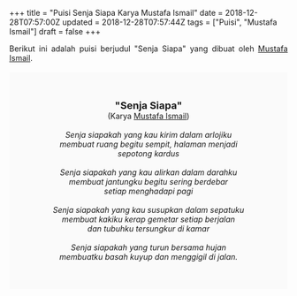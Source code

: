 +++
title = "Puisi Senja Siapa Karya Mustafa Ismail"
date = 2018-12-28T07:57:00Z
updated = 2018-12-28T07:57:44Z
tags = ["Puisi", "Mustafa Ismail"]
draft = false
+++

<div dir="ltr" style="text-align: left;" trbidi="on"><div dir="ltr" style="text-align: left;" trbidi="on"><div dir="ltr" style="text-align: left;" trbidi="on"><div style="text-align: justify;">Berikut ini adalah puisi berjudul "Senja Siapa" yang dibuat oleh <a href="https://musismail.com/" target="_blank">Mustafa Ismail</a>. </div><br /><div style="background: #FAFAFA; font-size: 14px; height: auto; margin: 0 auto; padding: 50px; text-align: center; width: auto;"><span style="font-size: 18px;"><b>"Senja Siapa"</b></span><br />(Karya <a href="https://www.sekata.web.id/tags/mustafa-ismail" target="_blank">Mustafa Ismail</a>)<br /><br /><i>Senja siapakah yang kau kirim dalam arlojiku</i><br /><i>membuat ruang begitu sempit, halaman menjadi</i><br /><i>sepotong kardus</i><br /><br /><i>Senja siapakah yang kau alirkan dalam darahku</i><br /><i>membuat jantungku begitu sering berdebar</i><br /><i>setiap menghadapi pagi</i><br /><br /><i>Senja siapakah yang kau susupkan dalam sepatuku</i><br /><i>membuat kakiku kerap gemetar setiap berjalan</i><br /><i>dan tubuhku tersungkur di kamar</i><br /><br /><i>Senja siapakah yang turun bersama hujan</i><br /><i>membuatku basah kuyup dan menggigil di jalan.</i> </div></div></div></div>
